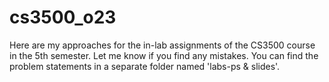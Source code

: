 # cs3500_o23
Here are my approaches for the in-lab assignments of the CS3500 course in the 5th semester. Let me know if you find any mistakes.
You can find the problem statements in a separate folder named 'labs-ps & slides'.
